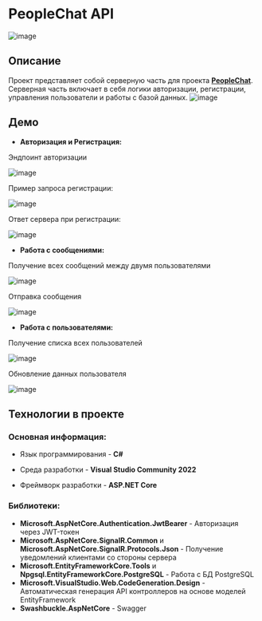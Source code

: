 # PeopleChat API
![image](https://github.com/user-attachments/assets/d00e9834-e48c-4f56-91b3-4391b9646548)

## Описание

Проект представляет собой серверную часть для проекта [**PeopleChat**](https://github.com/gitempERROR/PeopleChat).
Серверная часть включает в себя логики авторизации, регистрации, управления пользователи и работы с базой данных.
![image](https://github.com/user-attachments/assets/c4105b26-03c8-44ed-993d-e329ab4ae445)

## Демо

- **Авторизация и Регистрация:**

Эндпоинт авторизации

![image](https://github.com/user-attachments/assets/a75e0797-5a00-44f0-b2d6-690a1fd4e84b)

Пример запроса регистрации:

![image](https://github.com/user-attachments/assets/87321592-bb62-4f13-93ed-26965494fe81)

Ответ сервера при регистрации:

![image](https://github.com/user-attachments/assets/f862333f-92f0-4b38-ab95-b992d567f4ca)

- **Работа с сообщениями:**

Получение всех сообщений между двумя пользователями

![image](https://github.com/user-attachments/assets/0c5e585e-3c14-4daf-a84b-a28b2de55fbe)

Отправка сообщения 

![image](https://github.com/user-attachments/assets/31294096-a8cb-4cc9-b4c4-055c6bd09f59)

- **Работа с пользователями:**

Получение списка всех пользователей

![image](https://github.com/user-attachments/assets/bb77d87d-0575-4a84-bd8e-f72a4e59a868)

Обновление данных пользователя

![image](https://github.com/user-attachments/assets/8d89e589-6e73-4031-ac56-9e97029d5819)

## Технологии в проекте

### Основная информация:

- Язык программирования - **C#**

- Среда разработки - **Visual Studio Community 2022**

- Фреймворк разработки - **ASP.NET Core**

### Библиотеки:

- **Microsoft.AspNetCore.Authentication.JwtBearer** - Авторизация через JWT-токен
- **Microsoft.AspNetCore.SignalR.Common** и **Microsoft.AspNetCore.SignalR.Protocols.Json** - Получение уведомлений клиентами со стороны сервера
- **Microsoft.EntityFrameworkCore.Tools** и **Npgsql.EntityFrameworkCore.PostgreSQL** - Работа с БД PostgreSQL
- **Microsoft.VisualStudio.Web.CodeGeneration.Design** - Автоматическая генерация API контроллеров на основе моделей EntityFramework
- **Swashbuckle.AspNetCore** - Swagger
